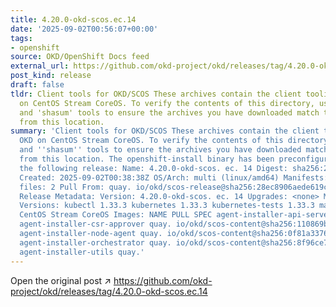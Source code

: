 ```yaml
---
title: 4.20.0-okd-scos.ec.14
date: '2025-09-02T00:56:07+00:00'
tags:
- openshift
source: OKD/OpenShift Docs feed
external_url: https://github.com/okd-project/okd/releases/tag/4.20.0-okd-scos.ec.14
post_kind: release
draft: false
tldr: Client tools for OKD/SCOS These archives contain the client tooling for OKD
  on CentOS Stream CoreOS. To verify the contents of this directory, use the 'gpg'
  and 'shasum' tools to ensure the archives you have downloaded match those published
  from this location.
summary: 'Client tools for OKD/SCOS These archives contain the client tooling for
  OKD on CentOS Stream CoreOS. To verify the contents of this directory, use the ''gpg''
  and ''shasum'' tools to ensure the archives you have downloaded match those published
  from this location. The openshift-install binary has been preconfigured to install
  the following release: Name: 4.20.0-okd-scos. ec. 14 Digest: sha256:28ec8906aede619c38992638e25603a36c1c460ed22097ef4dc1e5c244f9bd3d
  Created: 2025-09-02T00:38:38Z OS/Arch: multi (linux/amd64) Manifests: 805 Metadata
  files: 2 Pull From: quay. io/okd/scos-release@sha256:28ec8906aede619c38992638e25603a36c1c460ed22097ef4dc1e5c244f9bd3d
  Release Metadata: Version: 4.20.0-okd-scos. ec. 14 Upgrades: <none> Metadata: Component
  Versions: kubectl 1.33.3 kubernetes 1.33.3 kubernetes-tests 1.33.3 machine-os 10.0.20250827-0
  CentOS Stream CoreOS Images: NAME PULL SPEC agent-installer-api-server quay. io/okd/scos-content@sha256:40e8c2eb068171995797bc1f7d42fab07e332f8a87ded56ebc7580d402759ed8
  agent-installer-csr-approver quay. io/okd/scos-content@sha256:110869b636f1291543dffe0aeacb0c348e539b650baf326c2f00395041255510
  agent-installer-node-agent quay. io/okd/scos-content@sha256:0f81a3376fe9288d2b54546f8bfdb42630e99750c3ff0aff44574e9a9b37af27
  agent-installer-orchestrator quay. io/okd/scos-content@sha256:8f96ce784e5069b43dab8ebd80bf5593924df760dda5ae8d5c197ede5472cabd
  agent-installer-utils quay.'
---
```

Open the original post ↗ https://github.com/okd-project/okd/releases/tag/4.20.0-okd-scos.ec.14

